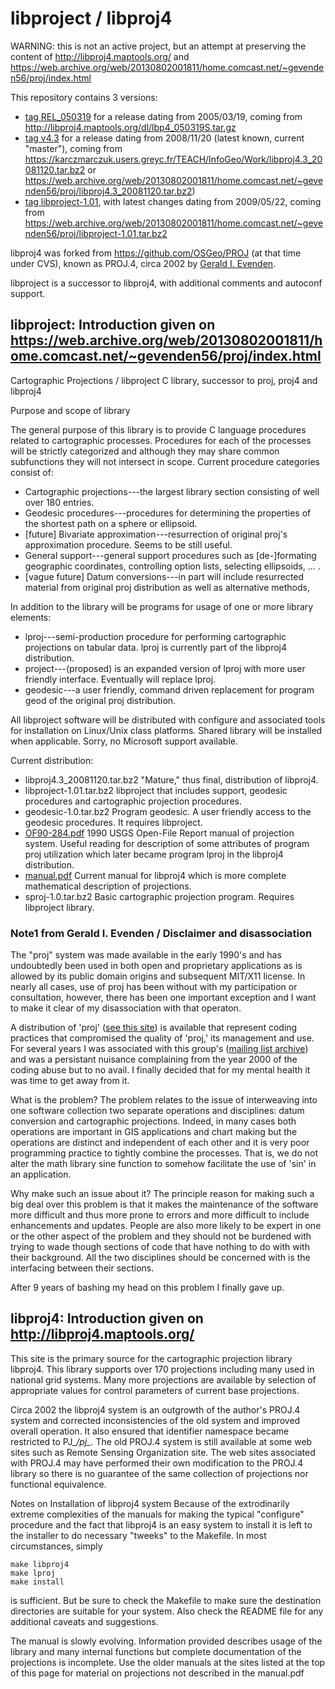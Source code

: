 # libproject / libproj4

WARNING: this is not an active project, but an attempt at preserving the content
of http://libproj4.maptools.org/ and
https://web.archive.org/web/20130802001811/home.comcast.net/~gevenden56/proj/index.html

This repository contains 3 versions:
* [tag REL_050319](https://github.com/rouault/libproj4/tree/REL_050319) for a release dating from 2005/03/19, coming from http://libproj4.maptools.org/dl/lbp4_050319S.tar.gz
* [tag v4.3](https://github.com/rouault/libproj4/tree/v4.3) for a release dating from 2008/11/20 (latest known, current "master"), coming from https://karczmarczuk.users.greyc.fr/TEACH/InfoGeo/Work/libproj4.3_20081120.tar.bz2 or https://web.archive.org/web/20130802001811/home.comcast.net/~gevenden56/proj/libproj4.3_20081120.tar.bz2)
* [tag libproject-1.01](https://github.com/rouault/libproj4/tree/libproject-1.01), with latest changes dating from 2009/05/22, coming from https://web.archive.org/web/20130802001811/home.comcast.net/~gevenden56/proj/libproject-1.01.tar.bz2

libproj4 was forked from https://github.com/OSGeo/PROJ (at that time under CVS),
known as PROJ.4, circa 2002 by [Gerald I. Evenden](https://www.wikidata.org/wiki/Q30467686).

libproject is a successor to libproj4, with additional comments and autoconf support.

## libproject: Introduction given on https://web.archive.org/web/20130802001811/home.comcast.net/~gevenden56/proj/index.html

Cartographic Projections / libproject C library, successor to proj, proj4 and libproj4

Purpose and scope of library

The general purpose of this library is to provide C language procedures related to cartographic processes. Procedures for each of the processes will be strictly categorized and although they may share common subfunctions they will not intersect in scope.
Current procedure categories consist of:

* Cartographic projections---the largest library section consisting of well over 180 entries.
* Geodesic procedures---procedures for determining the properties of the shortest path on a sphere or ellipsoid.
* [future] Bivariate approximation---resurrection of original proj's approximation procedure. Seems to be still useful.
* General support---general support procedures such as [de-]formating geographic coordinates, controlling option lists, selecting ellipsoids, ... .
* [vague future] Datum conversions---in part will include resurrected material from original proj distribution as well as alternative methods,

In addition to the library will be programs for usage of one or more library elements:

* lproj---semi-production procedure for performing cartographic projections on tabular data. lproj is currently part of the libproj4 distribution.
* project---(proposed) is an expanded version of lproj with more user friendly interface. Eventually will replace lproj.
* geodesic---a user friendly, command driven replacement for program geod of the original proj distribution.

All libproject software will be distributed with configure and associated tools for installation on Linux/Unix class platforms. Shared library will be installed when applicable. Sorry, no Microsoft support available. 

Current distribution:
* libproj4.3_20081120.tar.bz2   "Mature," thus final, distribution of libproj4.
* libproject-1.01.tar.bz2       libproject that includes support, geodesic procedures and cartographic projection procedures.
* geodesic-1.0.tar.bz2          Program geodesic. A user friendly access to the geodesic procedures. It requires libproject.
* [OF90-284.pdf](https://web.archive.org/web/20130802001811/home.comcast.net/~gevenden56/proj/OF90-284.pdf)     1990 USGS Open-File Report manual of projection system. Useful reading for description of some attributes of program proj utilization which later became program lproj in the libproj4 distribution.
* [manual.pdf](https://web.archive.org/web/20130802001811/home.comcast.net/~gevenden56/proj/manual.pdf)     Current manual for libproj4 which is more complete mathematical description of projections.
* sproj-1.0.tar.bz2             Basic cartographic projection program. Requires libproject library.

### Note1 from Gerald I. Evenden / Disclaimer and disassociation

The "proj" system was made available in the early 1990's and has undoubtedly been used in both open and proprietary applications as is allowed by its public domain origins and subsequent MIT/X11 license. In nearly all cases, use of proj has been without with my participation or consultation, however, there has been one important exception and I want to make it clear of my disassociation with that operaton.

A distribution of 'proj' ([see this site](https://trac.osgeo.org/proj)) is available that represent coding practices that compromised the quality of 'proj,' its management and use. For several years I was associated with this group's ([mailing list archive](https://lists.osgeo.org/pipermail/proj)) and was a persistant nuisance complaining from the year 2000 of the coding abuse but to no avail. I finally decided that for my mental health it was time to get away from it.

What is the problem? The problem relates to the issue of interweaving into one software collection two separate operations and disciplines: datum conversion and cartographic projections. Indeed, in many cases both operations are important in GIS applications and chart making but the operations are distinct and independent of each other and it is very poor programming practice to tightly combine the processes. That is, we do not alter the math library sine function to somehow facilitate the use of 'sin' in an application.

Why make such an issue about it? The principle reason for making such a big deal over this problem is that it makes the maintenance of the software more difficult and thus more prone to errors and more difficult to include enhancements and updates. People are also more likely to be expert in one or the other aspect of the problem and they should not be burdened with trying to wade though sections of code that have nothing to do with with their background. All the two disciplines should be concerned with is the interfacing between their sections.

After 9 years of bashing my head on this problem I finally gave up.

## libproj4: Introduction given on http://libproj4.maptools.org/

This site is the primary source for the cartographic projection library libproj4.  This library supports over 170 projections including many used in national grid systems.  Many more projections are available by selection of appropriate values for control parameters of current base projections.

Circa 2002 the libproj4 system is an outgrowth of the author's PROJ.4 system and corrected inconsistencies of the old system and  improved overall operation.  It also ensured that identifier namespace became restricted to PJ_*/pj_*.  The old PROJ.4 system is still available at some web sites such as Remote Sensing Organization site.  The web sites associated with PROJ.4 may have performed their own modification to the PROJ.4 library so there is no guarantee of the same collection of projections nor functional equivalence.

Notes on Installation of libproj4 system
Because of the extrodinarily extreme complexities of the manuals for making the typical "configure" procedure and the fact that libproj4 is an easy system to install it is left to the installer to do necessary "tweeks" to the Makefile.  In most circumstances, simply
```
make libproj4
make lproj
make install
```
is sufficient.  But be sure to check the Makefile to make sure the destination directories are suitable for your system.  Also check the README file for any additional caveats and suggestions.

The manual is slowly evolving.  Information provided describes usage of the library and many internal functions but complete documentation of the projections is incomplete.  Use the older manuals at the sites listed at the top of this page for material on
projections not described in the manual.pdf
